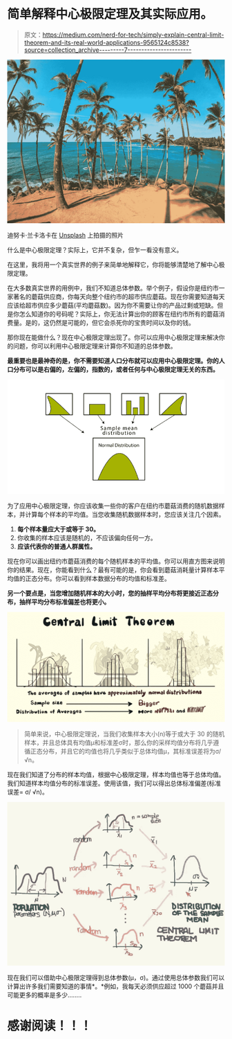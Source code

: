 # 简单解释中心极限定理及其实际应用。

> 原文：<https://medium.com/nerd-for-tech/simply-explain-central-limit-theorem-and-its-real-world-applications-9565124c8538?source=collection_archive---------7----------------------->

![](img/9f94fcb7aaf2607b3cedbf7d4d954d40.png)

迪努卡·兰卡洛卡在 [Unsplash](https://unsplash.com?utm_source=medium&utm_medium=referral) 上拍摄的照片

什么是中心极限定理？实际上，它并不复杂，但乍一看没有意义。

在这里，我将用一个真实世界的例子来简单地解释它，你将能够清楚地了解中心极限定理。

在大多数真实世界的用例中，我们不知道总体参数。举个例子，假设你是纽约市一家著名的蘑菇供应商，你每天向整个纽约市的超市供应蘑菇。现在你需要知道每天应该给超市供应多少蘑菇(平均蘑菇数)。因为你不需要让你的产品过剩或短缺。但是你怎么知道你的号码呢？实际上，你无法计算出你的顾客在纽约市所有的蘑菇消费量。是的，这仍然是可能的，但它会杀死你的宝贵时间以及你的钱。

那你现在能做什么？现在中心极限定理出现了。你可以应用中心极限定理来解决你的问题，你可以利用中心极限定理来计算你不知道的总体参数。

**最重要也是最神奇的是，你不需要知道人口分布就可以应用中心极限定理。你的人口分布可以是右偏的，左偏的，指数的，或者任何与中心极限定理无关的东西。**

![](img/883a91975a88ffdfb87d68aff7926504.png)

为了应用中心极限定理，你应该收集一些你的客户在纽约市蘑菇消费的随机数据样本，并计算每个样本的平均值。当您收集随机数据样本时，您应该关注几个因素。

1.  **每个样本量应大于或等于 30。**
2.  你收集的样本应该是随机的，不应该偏向任何一方。
3.  **应该代表你的普通人群属性。**

现在你可以画出纽约市蘑菇消费的每个随机样本的平均值。你可以用直方图来说明你的结果。现在，你能看到什么？最有可能的是，你会看到蘑菇消耗量计算样本平均值的正态分布。你可以看到样本数据分布的均值和标准差。

**另一个要点是，当您增加随机样本的大小时，您的抽样平均分布将更接近正态分布，抽样平均分布标准偏差也将更小。**

![](img/9c740b0413a45c353ecbe7ec5a1c346f.png)

> 简单来说，中心极限定理说，当我们收集样本大小(n)等于或大于 30 的随机样本，并且总体具有均值μ和标准差σ时，那么你的采样均值分布将几乎遵循正态分布，并且它的均值也将几乎类似于总体均值μ，其标准误差将为σ/ √n。

现在我们知道了分布的样本均值，根据中心极限定理，样本均值也等于总体均值。我们知道样本均值分布的标准误差。使用该值，我们可以得出总体标准偏差(标准误差= σ/ √n)。

![](img/f8184c1d2ddce7ffaf0695ef200fb293.png)

现在我们可以借助中心极限定理得到总体参数(μ，σ)。通过使用总体参数我们可以计算出许多我们需要知道的事情*。*例如，我每天必须供应超过 1000 个蘑菇并且可能更多的概率是多少……..

# **感谢阅读！！！**